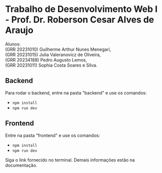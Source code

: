 # Trabalho de Desenvolvimento Web I - Prof. Dr. Roberson Cesar Alves de Araujo

Alunos:
<br>
(GRR 20231010) Guilherme Arthur Nunes Menegari,
<br>
(GRR 20231015) Julia Valeranovicz de Oliveira,
<br>
(GRR 20234188) Pedro Augusto Lemos,
<br>
(GRR 20231011) Sophia Costa Soares e Silva.


## Backend

Para rodar o backend, entre na pasta "backend" e use os comandos:
- `npm install`
- `npm run dev`

## Frontend

Entre na pasta "frontend" e use os comandos:
- `npm install`
- `npm run dev`

Siga o link fornecido no terminal. Demais informações estão na documentação.

